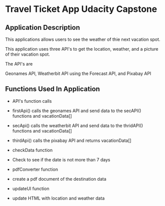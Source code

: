 # Travel Ticket App Udacity Capstone

## Application Description

This applications allows users to see the weather of thie next vacation spot.

This application uses three API's to get the location, weather, and a picture of their vacation spot.

The API's are 

Geonames API, Weatherbit API using the Forecast API, and Pixabay API

## Functions Used In Application

* API's function calls
 * firstApi() calls the geonames API and send data to the secAPI() functions and vacationData[]
 * secApi() calls the weatherbit API and send data to the thridAPI() functions and vacationData[]
 * thirdApi() calls the pixabay API and returns vacationData[]

* checkData function
 * Check to see if the date is not more than 7 days

* pdfConverter function
 * create a pdf document of the destination data

* updateUI function
 * update HTML with location and weather data






